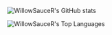 ![WillowSauceR's GitHub stats](https://github-readme-stats.vercel.app/api?username=WillowSauceR&show_icons=true&theme=radical)

![WillowSauceR's Top Languages](https://github-readme-stats.vercel.app/api/top-langs/?username=WillowSauceR&layout=compact&theme=transparent)
